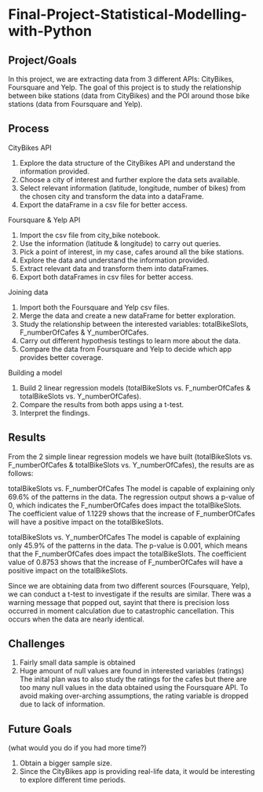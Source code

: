 # Final-Project-Statistical-Modelling-with-Python

## Project/Goals

In this project, we are extracting data from 3 different APIs: CityBikes, Foursquare and Yelp. 
The goal of this project is to study the relationship between bike stations (data from CityBikes) and the POI around those bike stations (data from Foursquare and Yelp). 

## Process

CityBikes API
1. Explore the data structure of the CityBikes API and understand the information provided. 
2. Choose a city of interest and further explore the data sets available. 
3. Select relevant information (latitude, longitude, number of bikes) from the chosen city and transform the data into a dataFrame. 
4. Export the dataFrame in a csv file for better access. 

Foursquare & Yelp API
1. Import the csv file from city_bike notebook. 
2. Use the information (latitude & longitude) to carry out queries. 
3. Pick a point of interest, in my case, cafes around all the bike stations. 
4. Explore the data and understand the information provided. 
5. Extract relevant data and transform them into dataFrames. 
6. Export both dataFrames in csv files for better access. 

Joining data
1. Import both the Foursquare and Yelp csv files. 
2. Merge the data and create a new dataFrame for better exploration. 
3. Study the relationship between the interested variables: totalBikeSlots, F_numberOfCafes & Y_numberOfCafes. 
4. Carry out different hypothesis testings to learn more about the data. 
5. Compare the data from Foursquare and Yelp to decide which app provides better coverage. 

Building a model
1. Build 2 linear regression models (totalBikeSlots vs. F_numberOfCafes & totalBikeSlots vs. Y_numberOfCafes).
2. Compare the results from both apps using a t-test. 
3. Interpret the findings. 

## Results

From the 2 simple linear regression models we have built (totalBikeSlots vs. F_numberOfCafes & totalBikeSlots vs. Y_numberOfCafes), the results are as follows:

totalBikeSlots vs. F_numberOfCafes
The model is capable of explaining only 69.6% of the patterns in the data. The regression output shows a p-value of 0, which indicates the F_numberOfCafes does impact the totalBikeSlots. The coefficient value of 1.1229 shows that the increase of F_numberOfCafes will have a positive impact on the totalBikeSlots.

totalBikeSlots vs. Y_numberOfCafes
The model is capable of explaining only 45.9% of the patterns in the data. The p-value is 0.001, which means that the F_numberOfCafes does impact the totalBikeSlots. The coefficient value of 0.8753 shows that the increase of F_numberOfCafes will have a positive impact on the totalBikeSlots.

Since we are obtaining data from two different sources (Foursquare, Yelp), we can conduct a t-test to investigate if the results are similar. There was a warning message that popped out, sayint that there is precision loss occurred in moment calculation due to catastrophic cancellation. This occurs when the data are nearly identical.

## Challenges 
1. Fairly small data sample is obtained
2. Huge amount of null values are found in interested variables (ratings)
The inital plan was to also study the ratings for the cafes but there are too many null values in the data obtained using the Foursquare API. To avoid making over-arching assumptions, the rating variable is dropped due to lack of information. 

## Future Goals
(what would you do if you had more time?)
1. Obtain a bigger sample size.
2. Since the CityBikes app is providing real-life data, it would be interesting to explore different time periods. 

